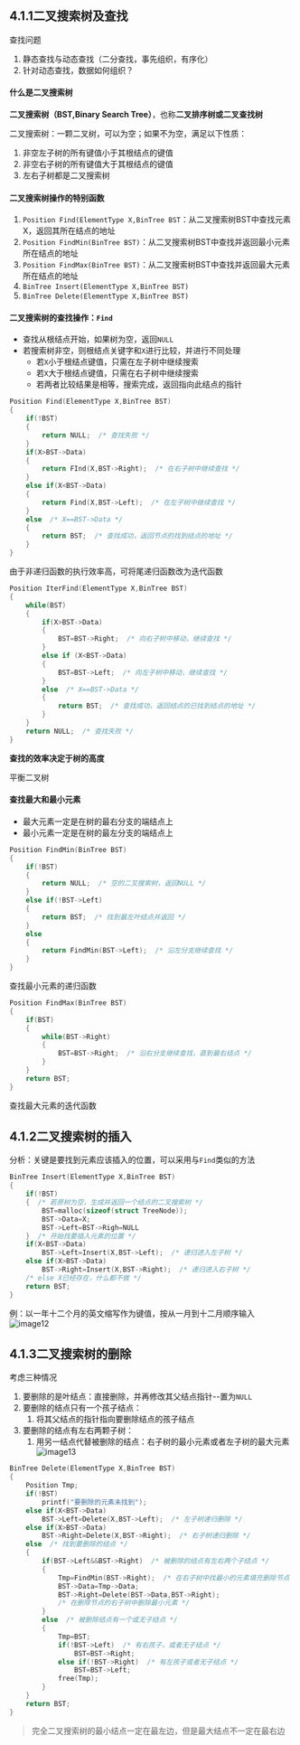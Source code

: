 ## 4.1.1二叉搜索树及查找
查找问题
1. 静态查找与动态查找（二分查找，事先组织，有序化）
2. 针对动态查找，数据如何组织？

#### 什么是二叉搜索树
**二叉搜索树（BST,Binary Search Tree）**，也称**二叉排序树或二叉查找树**

二叉搜索树：一颗二叉树，可以为空；如果不为空，满足以下性质：
1. 非空左子树的所有键值小于其根结点的键值
2. 非空右子树的所有键值大于其根结点的键值
3. 左右子树都是二叉搜索树

#### 二叉搜索树操作的特别函数
1. `Position Find(ElementType X,BinTree BST`：从二叉搜索树BST中查找元素X，返回其所在结点的地址
2. `Position FindMin(BinTree BST)`：从二叉搜索树BST中查找并返回最小元素所在结点的地址
3. `Position FindMax(BinTree BST)`：从二叉搜索树BST中查找并返回最大元素所在结点的地址
4. `BinTree Insert(ElementType X,BinTree BST)`
5. `BinTree Delete(ElementType X,BinTree BST)`

#### 二叉搜索树的查找操作：`Find`
* 查找从根结点开始，如果树为空，返回`NULL`
* 若搜索树非空，则根结点关键字和`X`进行比较，并进行不同处理
	* 若`X`小于根结点键值，只需在左子树中继续搜索
	* 若`X`大于根结点键值，只需在右子树中继续搜索
	* 若两者比较结果是相等，搜索完成，返回指向此结点的指针

```C
Position Find(ElementType X,BinTree BST)
{
    if(!BST)
    {
        return NULL;  /* 查找失败 */
    }
    if(X>BST->Data)
    {
        return FInd(X,BST->Right);  /* 在右子树中继续查找 */
    }
    else if(X<BST->Data)
    {
        return Find(X,BST->Left);  /* 在左子树中继续查找 */
    }
    else  /* X==BST->Data */
    {
        return BST;  /* 查找成功，返回节点的找到结点的地址 */
    }
}
```
由于非递归函数的执行效率高，可将尾递归函数改为迭代函数
```C
Position IterFind(ElementType X,BinTree BST)
{
    while(BST)
    {
        if(X>BST->Data)
        {
            BST=BST->Right;  /* 向右子树中移动，继续查找 */
        }
        else if (X<BST->Data)
        {
            BST=BST->Left;  /* 向左子树中移动，继续查找 */
        }
        else  /* X==BST->Data */
        {
            return BST;  /* 查找成功，返回结点的已找到结点的地址 */
        }
    }
    return NULL;  /* 查找失败 */
}
```
**查找的效率决定于树的高度**

平衡二叉树
#### 查找最大和最小元素
* 最大元素一定是在树的最右分支的端结点上
* 最小元素一定是在树的最左分支的端结点上

```C
Position FindMin(BinTree BST)
{
    if(!BST)
    {
        return NULL;  /* 空的二叉搜索树，返回NULL */
    }
    else if(!BST->Left)
    {
        return BST;  /* 找到最左叶结点并返回 */
    }
    else
    {
        return FindMin(BST->Left);  /* 沿左分支继续查找 */
    }
}
```
查找最小元素的递归函数
```C
Position FindMax(BinTree BST)
{
    if(BST)
    {
        while(BST->Right)
        {
            BST=BST->Right;  /* 沿右分支继续查找，直到最右结点 */
        }
    }
    return BST;
}
```
查找最大元素的迭代函数
## 4.1.2二叉搜索树的插入
分析：关键是要找到元素应该插入的位置，可以采用与`Find`类似的方法
```C
BinTree Insert(ElementType X,BinTree BST)
{
    if(!BST)
    {  /* 若原树为空，生成并返回一个结点的二叉搜索树 */
        BST=malloc(sizeof(struct TreeNode));
        BST->Data=X;
        BST->Left=BST->Righ=NULL
    }  /* 开始找要插入元素的位置 */
    if(X<BST->Data)
        BST->Left=Insert(X,BST->Left);  /* 递归进入左子树 */
    else if(X>BST->Data)
        BST->Right=Insert(X,BST->Right);  /* 递归进入右子树 */
    /* else X已经存在，什么都不做 */
    return BST;
}
```
例：以一年十二个月的英文缩写作为键值，按从一月到十二月顺序输入
![image12](image/image12.png)
## 4.1.3二叉搜索树的删除
考虑三种情况
1. 要删除的是叶结点：直接删除，并再修改其父结点指针--置为`NULL`
2. 要删除的结点只有一个孩子结点：
	1. 将其父结点的指针指向要删除结点的孩子结点
3. 要删除的结点有左右两颗子树：
	1. 用另一结点代替被删除的结点：右子树的最小元素或者左子树的最大元素
![image13](image/image13.png)
```C
BinTree Delete(ElementType X,BinTree BST)
{
    Position Tmp;
    if(!BST)
        printf("要删除的元素未找到");
    else if(X<BST->Data)
        BST->Left=Delete(X,BST->Left);  /* 左子树递归删除 */
    else if(X>BST->Data)
        BST->Right=Delete(X,BST->Right);  /* 右子树递归删除 */
    else  /* 找到要删除的结点 */
    {
        if(BST->Left&&BST->Right)  /* 被删除的结点有左右两个子结点 */
        {
            Tmp=FindMin(BST->Right);  /* 在右子树中找最小的元素填充删除节点 */
            BST->Data=Tmp->Data;
            BST->Right=Delete(BST->Data,BST->Right);
            /* 在删除节点的右子树中删除最小元素 */
        }
        else  /* 被删除结点有一个或无子结点 */
        {
            Tmp=BST;
            if(!BST->Left)  /* 有右孩子，或者无子结点 */
                BST=BST->Right;
            else if(!BST->Right)  /* 有左孩子或者无子结点 */
                BST=BST->Left;
            free(Tmp);
        }
    }
    return BST;
}
```
>完全二叉搜索树的最小结点一定在最左边，但是最大结点不一定在最右边
